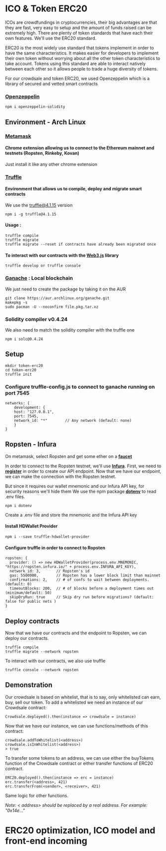 # ICO & Token ERC20

ICOs are crowdfundings in cryptocurrencies, their big advantages are that they are fast, very easy to setup and the amount of funds raised can be extremely high.
There are plenty of token standards that have each their own features. We'll use the ERC20 standard.

ERC20 is the most widely use standard that tokens implement in order to have the same characteristics. It makes easier for developers to implement their own token without worrying about all the other token characteristics to take account. Tokens using this standard are able to interact natively between each other so it allows people to trade a huge diversity of tokens.

For our crowdsale and token ERC20, we used Openzeppelin which is a library of secured and vetted smart contracts

### [Openzeppelin](https://github.com/OpenZeppelin/openzeppelin-solidity)

    npm i openzeppelin-solidity

## Environment - Arch Linux

### [Metamask](https://metamask.io/)

#### Chrome extension allowing us to connect to the Ethereum mainnet and testnets (Ropsten, Rinkeby, Kovan)

Just install it like any other chrome extension

### [Truffle](https://truffleframework.com/)

#### Environment that allows us to compile, deploy and migrate smart contracts

We use the truffle@4.1.15 version

    npm i -g truffle@4.1.15

#### Usage :

    truffle compile
    truffle migrate
    truffle migrate --reset if contracts have already been migrated once

#### To interact with our contracts with the **[Web3.js](https://github.com/ethereum/wiki/wiki/JavaScript-API)** library

    truffle develop or truffle console

### [Ganache](https://truffleframework.com/) : Local blockchain

We just need to create the package by taking it on the AUR

    git clone https://aur.archlinux.org/ganache.git
    makepkg -s
    sudo pacman -U --noconfirm file.pkg.tar.xz

### Solidity compiler v0.4.24

We also need to match the solidity compiler with the truffle one

    npm i solc@0.4.24

## Setup

    mkdir token-erc20
    cd token-erc20
    truffle init

### Configure truffle-config.js to connect to ganache running on port 7545

    networks: {
        development: {
        host: "127.0.0.1",     
        port: 7545,            
        network_id: "*"        // Any network (default: none)
        }
    }

## Ropsten - Infura

On metamask, select Ropsten and get some ether on a **[faucet](https://faucet.metamask.io/)**

In order to connect to the Ropsten testnet, we'll use **[Infura](https://infura.io)**. First, we need to **[register](https://infura.io/signup)** in order to create our API endpoint.
Now that we have our endpoint, we can make the connection with the Ropsten testnet.

But since it requires our wallet mnemonic and our Infura API key, for security reasons we'll hide them
We use the npm package **[dotenv](https://www.npmjs.com/package/dotenv)** to read .env files.

    npm i dotenv

Create a .env file and store the mnemonic and the Infura API key

#### Install HDWallet Provider

    npm i --save truffle-hdwallet-provider

#### Configure truffle in order to connect to Ropsten

    ropsten: {
      provider: () => new HDWalletProvider(process.env.MNEMONIC, "https://ropsten.infura.io/" + process.env.INFURA_API_KEY),
      network_id: 3,       // Ropsten's id
      gas: 5500000,        // Ropsten has a lower block limit than mainnet
      confirmations: 2,    // # of confs to wait between deployments. (default: 0)
      timeoutBlocks: 200,  // # of blocks before a deployment times out  (minimum/default: 50)
      skipDryRun: true     // Skip dry run before migrations? (default: false for public nets )
    }

## Deploy contracts

Now that we have our contracts and the endpoint to Ropsten, we can deploy our contracts.

    truffle compile
    truffle migrate --network ropsten

To interact with our contracts, we also use truffle

    truffle console --network ropsten

## Demonstration

Our crowdsale is based on whitelist, that is to say, only whitelisted can earn, buy, sell our token.
To add a whitelisted we need an instance of our Crowdsale contract:

    Crowdsale.deployed().then(instance => crowdsale = instance)

Now that we have our instance, we can use functions/methods of this contract:

    crowdsale.addToWhitelist(<address>)
    crowdsale.isInWhitelist(<address>)
    > true

To transfer some tokens to an address, we can use either the buyTokens function of the Crowdsale contract or either transfer functions of ERC20 contract.

    ERC20.deployed().then(instance => erc = instance)
    erc.transfer(<address>, 421)
    erc.transferFrom(<sender>, <receiver>, 421)

Same logic for other functions.

*Note: < address> should be replaced by a real address. For example: "0x14e..."*

# ERC20 optimization, ICO model and front-end incoming